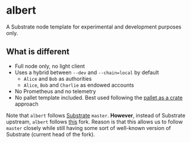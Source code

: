 # albert

A Substrate node template for experimental and development purposes only.

## What is different

* Full node only, no light client
* Uses a hybrid between `--dev` and `--chain=local` by default
    * `Alice` and `Bob` as authorities
    * `Alice`, `Bob` and `Charlie` as endowed accounts
* No Prometheus and no telemetry
* No pallet template included. Best used following the [pallet as a crate](https://substrate.dev/docs/en/tutorials/create-a-pallet/) approach

Note that `albert` follows [Substrate](https://github.com/paritytech/substrate) `master`. __However__, instead of Substrate upstream, `albert` follows [this](https://github.com/adoerr/substrate) fork. Reason is that this allows us to follow
`master` closely while still having some sort of well-known version of Substrate (current head of the fork). 